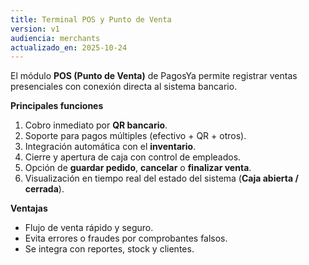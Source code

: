 ```yaml
---
title: Terminal POS y Punto de Venta
version: v1
audiencia: merchants
actualizado_en: 2025-10-24
---
```


El módulo **POS (Punto de Venta)** de PagosYa permite registrar ventas presenciales con conexión directa al sistema bancario.

**Principales funciones**
1. Cobro inmediato por **QR bancario**.
2. Soporte para pagos múltiples (efectivo + QR + otros).
3. Integración automática con el **inventario**.
4. Cierre y apertura de caja con control de empleados.
5. Opción de **guardar pedido**, **cancelar** o **finalizar venta**.
6. Visualización en tiempo real del estado del sistema (**Caja abierta / cerrada**).

**Ventajas**
- Flujo de venta rápido y seguro.
- Evita errores o fraudes por comprobantes falsos.
- Se integra con reportes, stock y clientes.

